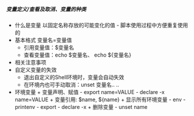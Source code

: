 ##### 变量定义/查看及取消、变量的种类
+ 什么是变量
    以固定名称存放的可能变化的值 
        - 脚本使用过程中方便重复使用的
+ 基本格式
    变量名=变量值
    - 引用变量值：$变量名
    - 查看变量值：echo $变量名、 echo ${变量名}
+ 相关注意事项
+ 自定义变量的失效
    - 退出自定义的Shell环境时，变量会自动失效
    - 在环境内也可手动取消：unset 变量名.. ..
+ 环境变量
      + 变量声明、赋值
          - export name=VALUE
          - declare -x name=VALUE
      + 变量引用: $name, ${name}
      + 显示所有环境变量
          - env
          - printenv
          - export
          - declare -x
      + 删除变量
          - unset name
